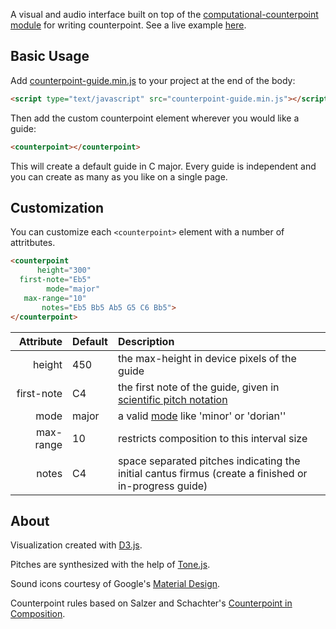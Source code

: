 A visual and audio interface built on top of the [computational-counterpoint module](https://github.com/jrleszcz/counterpoint) for writing counterpoint. See a live example [here](http://musicmachine.io).

## Basic Usage
Add [counterpoint-guide.min.js](counterpoint-guide.min.js) to your project at the end of the body:
```html
<script type="text/javascript" src="counterpoint-guide.min.js"></script>
```

Then add the custom counterpoint element wherever you would like a guide:
```html
<counterpoint></counterpoint>
```
This will create a default guide in C major.  Every guide is independent and you can create as many as you like on a single page.

## Customization
You can customize each `<counterpoint>` element with a number of attritbutes.

```html
<counterpoint
      height="300"
  first-note="Eb5"
        mode="major"
   max-range="10"
       notes="Eb5 Bb5 Ab5 G5 C6 Bb5">
</counterpoint>
```

Attribute    |  Default |  Description
---------:   | :------- | :--------------------------------------------
 height      | 450      | the max-height in device pixels of the guide
 first-note  | C4       | the first note of the guide, given in [scientific pitch notation](https://en.wikipedia.org/wiki/Scientific_pitch_notation)
 mode        | major    | a valid [mode](https://en.wikipedia.org/wiki/Mode_(music)#Modern) like 'minor' or 'dorian''
 max-range   | 10       | restricts composition to this interval size
 notes       | C4       | space separated pitches indicating the initial cantus firmus (create a finished or in-progress guide)


## About
Visualization created with [D3.js](d3js.org).

Pitches are synthesized with the help of [Tone.js](http://tonejs.org/).

Sound icons courtesy of Google's [Material Design](https://www.google.com/design/icons/).

Counterpoint rules based on Salzer and Schachter's [Counterpoint in Composition](http://amzn.to/1kssKjp).
